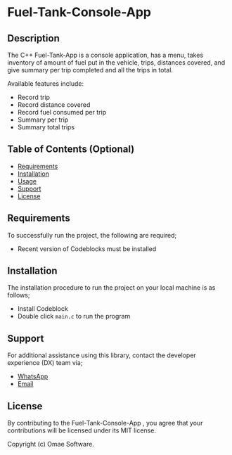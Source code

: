 # Fuel-Tank-Console-App

## Description

The C++ Fuel-Tank-App is a console application, has a menu, takes inventory of amount of fuel put in the vehicle, trips, distances covered, and give summary per trip completed and all the trips in total.

Available features include:

- Record trip
- Record distance covered
- Record fuel consumed per trip
- Summary per trip
- Summary total trips

## Table of Contents (Optional)

- [Requirements](#requirements)
- [Installation](#installation)
- [Usage](#usage)
- [Support](#support)
- [License](#license)

## Requirements

To successfully run the project, the following are required;
- Recent version of Codeblocks must be installed

## Installation

The installation procedure to run the project on your local machine is as follows;
- Install Codeblock
- Double click `main.c` to run the program

## Support

For additional assistance using this library, contact the developer experience (DX) team via;
- [WhatsApp](https://wa.me/+260977742472)
- [Email](mailto:corneliuskasokola101@gmail.com)

## License

By contributing to the Fuel-Tank-Console-App , you agree that your contributions will be licensed under its MIT license.

Copyright (c) Omae Software.
